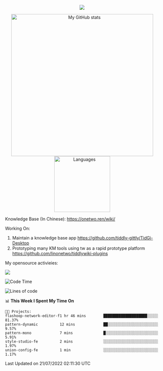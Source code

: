 <a href="https://github.com/linonetwo">
    <p align="center">
        <img src="https://github-profile-trophy.vercel.app/?username=linonetwo&column=7&theme=onedark"/>
    </p>
</a>
<a align="center" href="https://github.com/linonetwo">
  <p align="center">
    <img src="https://github-readme-stats.vercel.app/api?username=linonetwo&show_icons=true&count_private=true" alt="My GitHub stats" width="465"/>
    <img src="https://github-readme-stats.vercel.app/api/top-langs/?username=linonetwo&layout=compact&langs_count=10" alt="Languages" height="183">
  </p>
</a>

Knowledge Base (In Chinese): https://onetwo.ren/wiki/

Working On: 

1. Maintain a knowledge base app https://github.com/tiddly-gittly/TidGi-Desktop
1. Prototyping many KM tools using tw as a rapid prototype platform https://github.com/linonetwo/tiddlywiki-plugins

My opensource activieies:

![](https://visitor-badge.glitch.me/badge?page_id=linonetwo.linonetwo)

<!--START_SECTION:waka-->
![Code Time](http://img.shields.io/badge/Code%20Time-0%20secs-blue)

![Lines of code](https://img.shields.io/badge/From%20Hello%20World%20I%27ve%20Written-2%20Million%20lines%20of%20code-blue)

📊 **This Week I Spent My Time On** 

```text
🐱‍💻 Projects: 
flashoop-network-editor-f1 hr 46 mins        ████████████████████░░░░░   81.37% 
pattern-dynamic          12 mins             ██░░░░░░░░░░░░░░░░░░░░░░░   9.57% 
pattern-mono             7 mins              █░░░░░░░░░░░░░░░░░░░░░░░░   5.91% 
style-studio-fe          2 mins              ░░░░░░░░░░░░░░░░░░░░░░░░░   1.97% 
union-config-fe          1 min               ░░░░░░░░░░░░░░░░░░░░░░░░░   1.17%

```


 Last Updated on 21/07/2022 02:11:30 UTC
<!--END_SECTION:waka-->
